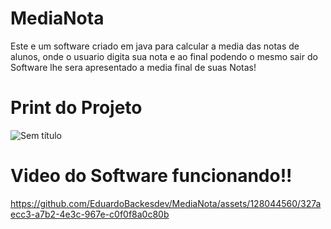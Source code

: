 # MediaNota
Este e um software criado em java para calcular a media das notas de alunos, onde o usuario digita sua nota e ao final podendo o mesmo sair do Software lhe sera apresentado a media final de suas Notas!

# Print do Projeto
![Sem título](https://github.com/EduardoBackesdev/MediaNota/assets/128044560/9e04c6ea-9fa3-4d25-aa0e-5a2131adb226)

# Video do Software funcionando!! 

https://github.com/EduardoBackesdev/MediaNota/assets/128044560/327aecc3-a7b2-4e3c-967e-c0f0f8a0c80b

